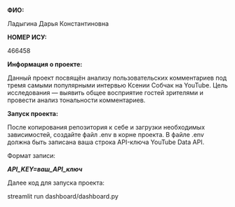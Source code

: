 **ФИО:** 

Ладыгина Дарья Константиновна

**НОМЕР ИСУ:**  

466458

**Информация о проекте:** 

Данный проект посвящён анализу пользовательских комментариев под тремя самыми популярными интервью Ксении Собчак на YouTube.
Цель исследования — выявить общее восприятие гостей зрителями и провести анализ тональности комментариев.

**Запуск проекта:**

После копирования репозитория к себе и загрузки необходимых зависимостей, создайте файл .env в корне проекта. 
В файле .env должна быть записана ваша строка API-ключа YouTube Data API.

Формат записи:

***API_KEY=ваш_API_ключ***

Далее код для запуска проекта:

streamlit run dashboard/dashboard.py
